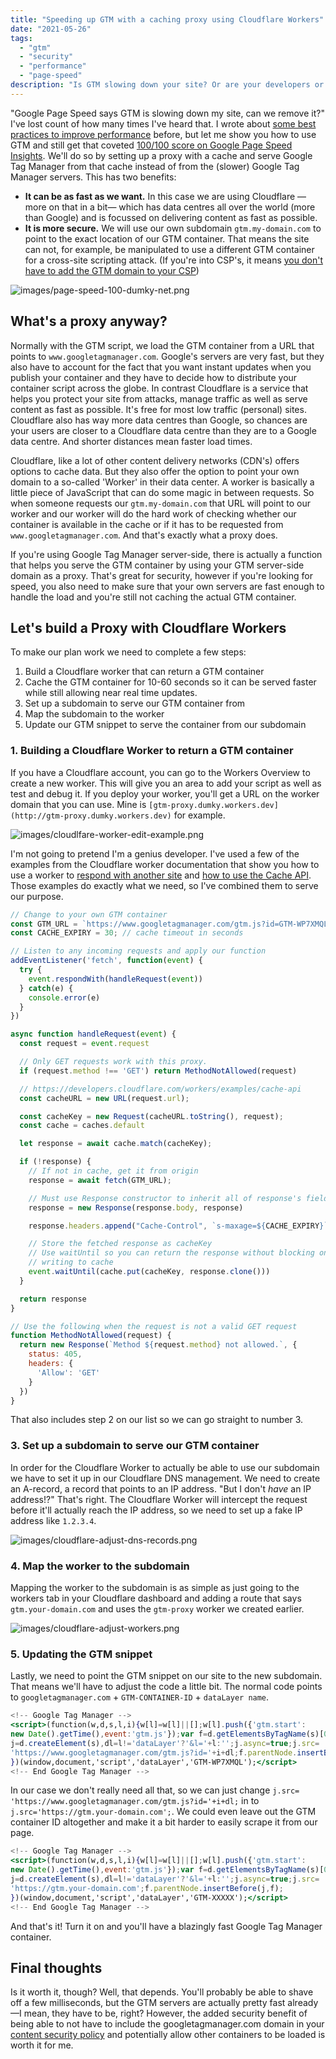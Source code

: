 ```yaml
---
title: "Speeding up GTM with a caching proxy using Cloudflare Workers"
date: "2021-05-26"
tags: 
  - "gtm"
  - "security"
  - "performance"
  - "page-speed"
description: "Is GTM slowing down your site? Or are your developers or SEO consultants going on about how GTM is showing up in the Google Page Speed Insights report? Let me show you how to load GTM faster and also make it more secure in the process by building a caching proxy using Cloudflare Workers."
---
```

"Google Page Speed says GTM is slowing down my site, can we remove it?" I've lost count of how many times I've heard that. I wrote about [some best practices to improve performance](/posts/8-ways-to-optimise-google-tag-manager-gtm-for-speed-and-performance/#server-side) before, but let me show you how to use GTM and still get that coveted [100/100 score on Google Page Speed Insights](https://developers.google.com/speed/pagespeed/insights/?url=https%3A%2F%2Fwww.dumky.net%2F&tab=desktop). We'll do so by setting up a proxy with a cache and serve Google Tag Manager from that cache instead of from the (slower) Google Tag Manager servers. This has two benefits:

- **It can be as fast as we want.** In this case we are using Cloudflare —more on that in a bit— which has data centres all over the world (more than Google) and is focussed on delivering content as fast as possible.
- **It is more secure.** We will use our own subdomain `gtm.my-domain.com` to point to the exact location of our GTM container. That means the site can not, for example, be manipulated to use a different GTM container for a cross-site scripting attack. (If you're into CSP's, it means [you don't have to add the GTM domain to your CSP](https://www.dumky.net/posts/using-gtm-with-a-content-security-policy-csp-and-impress-your-devops-team-in-the-process/))

![images/page-speed-100-dumky-net.png](images/page-speed-100-dumky-net.png)

## What's a proxy anyway?

Normally with the GTM script, we load the GTM container from a URL that points to `www.googletagmanager.com`. Google's servers are very fast, but they also have to account for the fact that you want instant updates when you publish your container and they have to decide how to distribute your container script across the globe. In contrast Cloudflare is a service that helps you protect your site from attacks, manage traffic as well as serve content as fast as possible. It's free for most low traffic (personal) sites. Cloudflare also has way more data centres than Google, so chances are your users are closer to a Cloudflare data centre than they are to a Google data centre. And shorter distances mean faster load times.

Cloudflare, like a lot of other content delivery networks (CDN's) offers options to cache data. But they also offer the option to point your own domain to a so-called 'Worker' in their data center. A worker is basically a little piece of JavaScript that can do some magic in between requests. So when someone requests our `gtm.my-domain.com` that URL will point to our worker and our worker will do the hard work of checking whether our container is available in the cache or if it has to be requested from `www.googletagmanager.com`. And that's exactly what a proxy does.

If you're using Google Tag Manager server-side, there is actually a function that helps you serve the GTM container by using your GTM server-side domain as a proxy. That's great for security, however if you're looking for speed, you also need to make sure that your own servers are fast enough to handle the load and you're still not caching the actual GTM container.

## Let's build a Proxy with Cloudflare Workers

To make our plan work we need to complete a few steps:

1. Build a Cloudflare worker that can return a GTM container
2. Cache the GTM container for 10-60 seconds so it can be served faster while still allowing near real time updates.
3. Set up a subdomain to serve our GTM container from
4. Map the subdomain to the worker
5. Update our GTM snippet to serve the container from our subdomain

### 1. Building a Cloudflare Worker to return a GTM container

If you have a Cloudflare account, you can go to the Workers Overview to create a new worker. This will give you an area to add your script as well as test and debug it. If you deploy your worker, you'll get a URL on the worker domain that you can use. Mine is `[gtm-proxy.dumky.workers.dev](http://gtm-proxy.dumky.workers.dev)` for example.

![images/cloudlfare-worker-edit-example.png](images/cloudlfare-worker-edit-example.png)

I'm not going to pretend I'm a genius developer. I've used a few of the examples from the Cloudflare worker documentation that show you how to use a worker to [respond with another site](https://developers.cloudflare.com/workers/examples/respond-with-another-site)  and [how to use the Cache API](https://developers.cloudflare.com/workers/examples/cache-api). Those examples do exactly what we need, so I've combined them to serve our purpose.

```jsx
// Change to your own GTM container
const GTM_URL = `https://www.googletagmanager.com/gtm.js?id=GTM-WP7XMQL`; 
const CACHE_EXPIRY = 30; // cache timeout in seconds

// Listen to any incoming requests and apply our function
addEventListener('fetch', function(event) {
  try {
    event.respondWith(handleRequest(event))
  } catch(e) {
    console.error(e)
  }
})

async function handleRequest(event) {
  const request = event.request

  // Only GET requests work with this proxy.
  if (request.method !== 'GET') return MethodNotAllowed(request)

  // https://developers.cloudflare.com/workers/examples/cache-api
  const cacheURL = new URL(request.url);

  const cacheKey = new Request(cacheURL.toString(), request);
  const cache = caches.default

  let response = await cache.match(cacheKey);

  if (!response) {
    // If not in cache, get it from origin
    response = await fetch(GTM_URL);

    // Must use Response constructor to inherit all of response's fields
    response = new Response(response.body, response)

    response.headers.append("Cache-Control", `s-maxage=${CACHE_EXPIRY}`)

    // Store the fetched response as cacheKey
    // Use waitUntil so you can return the response without blocking on
    // writing to cache
    event.waitUntil(cache.put(cacheKey, response.clone()))
  }

  return response
}

// Use the following when the request is not a valid GET request
function MethodNotAllowed(request) {
  return new Response(`Method ${request.method} not allowed.`, {
    status: 405,
    headers: {
      'Allow': 'GET'
    }
  })
}
```

That also includes step 2 on our list so we can go straight to number 3.

### 3. Set up a subdomain to serve our GTM container

In order for the Cloudflare Worker to actually be able to use our subdomain we have to set it up in our Cloudflare DNS management. We need to create an A-record, a record that points to an IP address. "But I don't *have* an IP address!?" That's right. The Cloudflare Worker will intercept the request before it'll actually reach the IP address, so we need to set up a fake IP address like `1.2.3.4`.

![images/cloudflare-adjust-dns-records.png](images/cloudflare-adjust-dns-records.png)

### 4. Map the worker to the subdomain

Mapping the worker to the subdomain is as simple as just going to the workers tab in your Cloudflare dashboard and adding a route that says `gtm.your-domain.com` and uses the `gtm-proxy` worker we created earlier.

![images/cloudflare-adjust-workers.png](images/cloudflare-adjust-workers.png)

### 5. Updating the GTM snippet

Lastly, we need to point the GTM snippet on our site to the new subdomain. That means we'll have to adjust the code a little bit. The normal code points to `googletagmanager.com` + `GTM-CONTAINER-ID` + `dataLayer name`. 

```jsx
<!-- Google Tag Manager -->
<script>(function(w,d,s,l,i){w[l]=w[l]||[];w[l].push({'gtm.start':
new Date().getTime(),event:'gtm.js'});var f=d.getElementsByTagName(s)[0],
j=d.createElement(s),dl=l!='dataLayer'?'&l='+l:'';j.async=true;j.src=
'https://www.googletagmanager.com/gtm.js?id='+i+dl;f.parentNode.insertBefore(j,f);
})(window,document,'script','dataLayer','GTM-WP7XMQL');</script>
<!-- End Google Tag Manager -->
```

In our case we don't really need all that, so we can just change `j.src=
'https://www.googletagmanager.com/gtm.js?id='+i+dl;` in to `j.src='https://gtm.your-domain.com';`. We could even leave out the GTM container ID altogether and make it a bit harder to easily scrape it from our page. 

```jsx
<!-- Google Tag Manager -->
<script>(function(w,d,s,l,i){w[l]=w[l]||[];w[l].push({'gtm.start':
new Date().getTime(),event:'gtm.js'});var f=d.getElementsByTagName(s)[0],
j=d.createElement(s),dl=l!='dataLayer'?'&l='+l:'';j.async=true;j.src=
'https://gtm.your-domain.com';f.parentNode.insertBefore(j,f);
})(window,document,'script','dataLayer','GTM-XXXXX');</script>
<!-- End Google Tag Manager -->
```

And that's it! Turn it on and you'll have a blazingly fast Google Tag Manager container. 

## Final thoughts

Is it worth it, though? Well, that depends. You'll probably be able to shave off a few milliseconds, but the GTM servers are actually pretty fast already —I mean, they have to be, right? However, the added security benefit of being able to not have to include the googletagmanager.com domain in your [content security policy](https://www.dumky.net/posts/using-gtm-with-a-content-security-policy-csp-and-impress-your-devops-team-in-the-process/) and potentially allow other containers to be loaded is worth it for me.